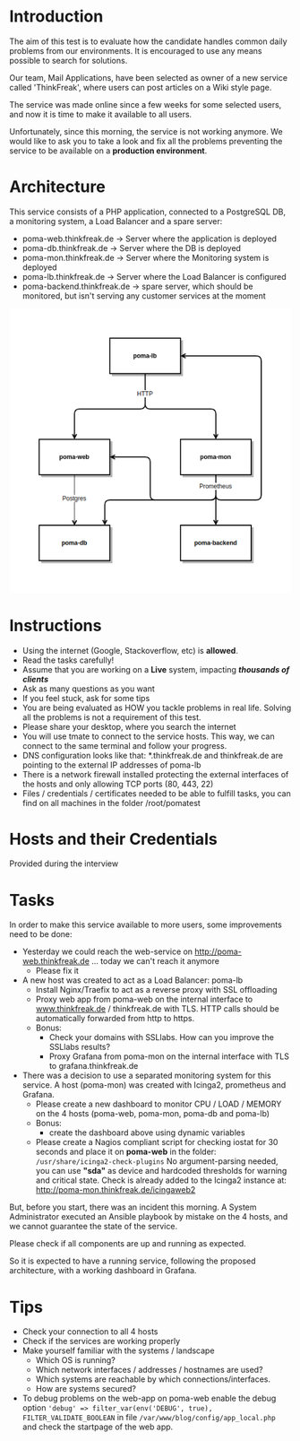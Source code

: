# Introduction
The aim of this test is to evaluate how the candidate handles common daily problems from our environments. It is encouraged to use any means possible to search for solutions.

Our team, Mail Applications, have been selected as owner of a new service called 'ThinkFreak', where users can post articles on a Wiki style page.

The service was made online since a few weeks for some selected users, and now it is time to make it available to all users.

Unfortunately, since this morning, the service is not working anymore. We would like to ask you to take a look and fix all the problems preventing the service to be available on a **production environment**.

# Architecture
This service consists of a PHP application, connected to a PostgreSQL DB, a monitoring system, a Load Balancer and a spare server:

* poma-web.thinkfreak.de → Server where the application is deployed
* poma-db.thinkfreak.de → Server where the DB is deployed
* poma-mon.thinkfreak.de → Server where the Monitoring system is deployed
* poma-lb.thinkfreak.de → Server where the Load Balancer is configured
* poma-backend.thinkfreak.de → spare server, which should be monitored, but isn't serving any customer services at the moment
 
![Architecture](/images/architecture.png)

# Instructions
* Using the internet (Google, Stackoverflow, etc) is **allowed**.
* Read the tasks carefully!
* Assume that you are working on a **Live** system, impacting ***thousands of clients***
* Ask as many questions as you want
* If you feel stuck, ask for some tips
* You are being evaluated as HOW you tackle problems in real life. Solving all the problems is not a requirement of this test.
* Please share your desktop, where you search the internet
* You will use tmate to connect to the service hosts. This way, we can connect to the same terminal and follow your progress.
* DNS configuration looks like that: *.thinkfreak.de and thinkfreak.de are pointing to the external IP addresses of poma-lb
* There is a network firewall installed protecting the external interfaces of the hosts and only allowing TCP ports (80, 443, 22)
* Files / credentials / certificates needed to be able to fulfill tasks, you can find on all machines in the folder /root/pomatest 

# Hosts and their Credentials

Provided during the interview

# Tasks
In order to make this service available to more users, some improvements need to be done:

* Yesterday we could reach the web-service on http://poma-web.thinkfreak.de ... today we can't reach it anymore
  * Please fix it
* A new host was created to act as a Load Balancer: poma-lb
  * Install Nginx/Traefix to act as a reverse proxy with SSL offloading
  * Proxy web app from poma-web on the internal interface to www.thinkfreak.de / thinkfreak.de with TLS. HTTP calls should be automatically forwarded from http to https.
  * Bonus:
    * Check your domains with SSLlabs. How can you improve the SSLlabs results?
    * Proxy Grafana from poma-mon on the internal interface with TLS to grafana.thinkfreak.de
* There was a decision to use a separated monitoring system for this service. A host (poma-mon) was created with Icinga2, prometheus and Grafana.
  * Please create a new dashboard to monitor CPU / LOAD / MEMORY on the 4 hosts (poma-web, poma-mon, poma-db and poma-lb)
  * Bonus:
    * create the dashboard above using dynamic variables
  * Please create a Nagios compliant script for checking iostat for 30 seconds and place it on **poma-web** in the folder: ```/usr/share/icinga2-check-plugins``` 
    No argument-parsing needed, you can use **"sda"** as device and hardcoded thresholds for warning and critical state.
    Check is already added to the Icinga2 instance at: http://poma-mon.thinkfreak.de/icingaweb2


But, before you start, there was an incident this morning. A System Administrator executed an Ansible playbook by mistake on the 4 hosts, and we cannot guarantee the state of the service.

Please check if all components are up and running as expected.



So it is expected to have a running service, following the proposed architecture, with a working dashboard in Grafana.

# Tips
* Check your connection to all 4 hosts
* Check if the services are working properly
* Make yourself familiar with the systems / landscape
  * Which OS is running?
  * Which network interfaces / addresses / hostnames are used?
  * Which systems are reachable by which connections/interfaces.
  * How are systems secured?
* To debug problems on the web-app on poma-web enable the debug option ```'debug' => filter_var(env('DEBUG', true), FILTER_VALIDATE_BOOLEAN``` 
  in file ```/var/www/blog/config/app_local.php``` and check the startpage of the web app.
